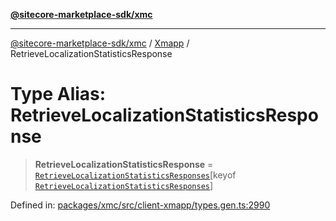 [**@sitecore-marketplace-sdk/xmc**](../../../../README.md)

***

[@sitecore-marketplace-sdk/xmc](../../../../README.md) / [Xmapp](../README.md) / RetrieveLocalizationStatisticsResponse

# Type Alias: RetrieveLocalizationStatisticsResponse

> **RetrieveLocalizationStatisticsResponse** = [`RetrieveLocalizationStatisticsResponses`](RetrieveLocalizationStatisticsResponses.md)\[keyof [`RetrieveLocalizationStatisticsResponses`](RetrieveLocalizationStatisticsResponses.md)\]

Defined in: [packages/xmc/src/client-xmapp/types.gen.ts:2990](https://github.com/Sitecore/marketplace-sdk/blob/893df143248e67d8c66e942a96045542130259a0/packages/xmc/src/client-xmapp/types.gen.ts#L2990)

